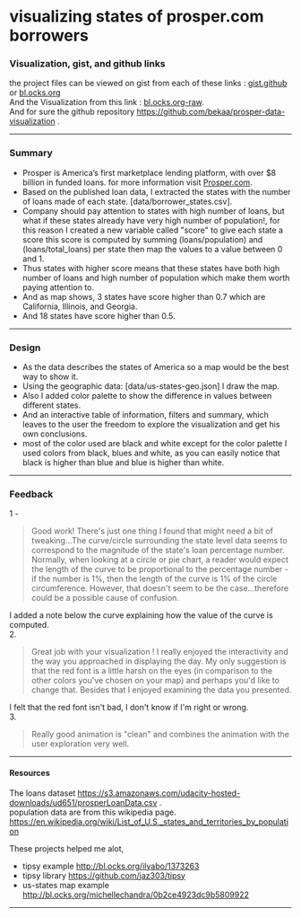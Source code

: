 # visualizing states of prosper.com borrowers  

### Visualization, gist, and github links
the project files can be viewed on gist from each of these links : [gist.github](https://gist.github.com/bekaa/07b8f3d90f10b06a3938ef9809c8e914) or [bl.ocks.org](http://bl.ocks.org/bekaa/07b8f3d90f10b06a3938ef9809c8e914/)  
And the Visualization from this link : [bl.ocks.org-raw](http://bl.ocks.org/bekaa/raw/07b8f3d90f10b06a3938ef9809c8e914/).  
And for sure the github repository https://github.com/bekaa/prosper-data-visualization .  

------------

### Summary  
- Prosper is America’s first marketplace lending platform, with over $8 billion in funded loans. for more information visit [Prosper.com](https://www.prosper.com/).     
- Based on the published loan data, I extracted the states with the number of loans made of each state. [data/borrower_states.csv].
- Company should pay attention to states with high number of loans, but what if these states already have very high number of population!, for this reason I created a new variable called "score" to give each state a score this score is computed by summing (loans/population) and (loans/total_loans) per state then map the values to a value between 0 and 1.  
- Thus states with higher score means that these states have both high number of loans and high number of population which make them worth paying attention to.  
- And as map shows, 3 states have score higher than 0.7 which are California, Illinois, and Georgia.
- And 18 states have score higher than 0.5.  

--------

### Design
- As the data describes the states of America so a map would be the best way to show it.  
- Using the geographic data: [data/us-states-geo.json] I draw the map.  
- Also I added color palette to show the difference in values between different states.  
- And an interactive table of information, filters and summary, which leaves to the user the freedom to explore the visualization and get his own conclusions.  
- most of the color used are black and white except for the color palette I used colors from black, blues and white, as you can easily notice that black is higher than blue and blue is higher than white.  

-----------

### Feedback
1 -
>Good work! There's just one thing I found that might need a bit of tweaking...The curve/circle surrounding the state level data seems to correspond to the magnitude of the state's loan percentage number. Normally, when looking at a circle or pie chart, a reader would expect the length of the curve to be proportional to the percentage number - if the number is 1%, then the length of the curve is 1% of the circle circumference. However, that doesn't seem to be the case...therefore could be a possible cause of confusion.  

I added a note below the curve explaining how the value of the curve is computed.   
2.
>  Great job with your visualization ! I really enjoyed the interactivity and the way you approached in displaying the day. My only suggestion is that the red font is a little harsh on the eyes (in comparison to the other colors you've chosen on your map) and perhaps you'd like to change that. Besides that I enjoyed examining the data you presented.

I felt that the red font isn't bad, I don't know if I'm right or wrong.  
3.
>Really good animation is "clean" and combines the animation with the user exploration very well.

---------------   

#### Resources

The loans dataset https://s3.amazonaws.com/udacity-hosted-downloads/ud651/prosperLoanData.csv .  
population data are from this wikipedia page.  https://en.wikipedia.org/wiki/List_of_U.S._states_and_territories_by_population

These projects helped me alot,
- tipsy example http://bl.ocks.org/ilyabo/1373263  
- tipsy library https://github.com/jaz303/tipsy   
- us-states map example http://bl.ocks.org/michellechandra/0b2ce4923dc9b5809922

-------------------------
